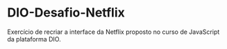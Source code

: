# DIO-Desafio-Netflix
Exercício de recriar a interface da Netflix proposto no curso de JavaScript da plataforma DIO. 
